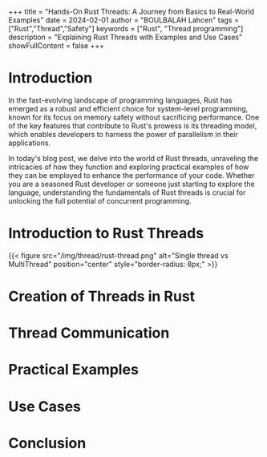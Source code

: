 +++
title = "Hands-On Rust Threads: A Journey from Basics to Real-World Examples"
date = 2024-02-01
author = "BOULBALAH Lahcen"
tags = ["Rust","Thread","Safety"]
keywords = ["Rust", "Thread programming"]
description = "Explaining Rust Threads with Examples and Use Cases"
showFullContent = false
+++

# Introduction

In the fast-evolving landscape of programming languages, Rust has emerged as a robust and efficient choice for system-level programming, known for its focus on memory safety without sacrificing performance. One of the key features that contribute to Rust's prowess is its threading model, which enables developers to harness the power of parallelism in their applications.

In today's blog post, we delve into the world of Rust threads, unraveling the intricacies of how they function and exploring practical examples of how they can be employed to enhance the performance of your code. Whether you are a seasoned Rust developer or someone just starting to explore the language, understanding the fundamentals of Rust threads is crucial for unlocking the full potential of concurrent programming.

# Introduction to Rust Threads

{{< figure src="/img/thread/rust-thread.png" alt="Single thread vs MultiThread" position="center" style="border-radius: 8px;" >}}

# Creation of Threads in Rust

# Thread Communication

# Practical Examples

# Use Cases

# Conclusion